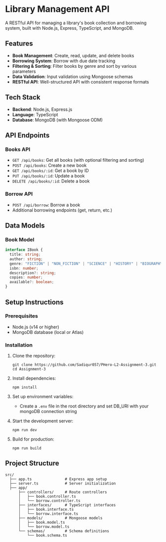 # Library Management API

A RESTful API for managing a library's book collection and borrowing system, built with Node.js, Express, TypeScript, and MongoDB.

## Features

- **Book Management**: Create, read, update, and delete books
- **Borrowing System**: Borrow with due date tracking
- **Filtering & Sorting**: Filter books by genre and sort by various parameters
- **Data Validation**: Input validation using Mongoose schemas
- **RESTful API**: Well-structured API with consistent response formats

## Tech Stack

- **Backend**: Node.js, Express.js
- **Language**: TypeScript
- **Database**: MongoDB (with Mongoose ODM)

## API Endpoints

### Books API

- `GET /api/books`: Get all books (with optional filtering and sorting)
- `POST /api/books`: Create a new book
- `GET /api/books/:id`: Get a book by ID
- `PUT /api/books/:id`: Update a book
- `DELETE /api/books/:id`: Delete a book

### Borrow API

- `POST /api/borrow`: Borrow a book
- Additional borrowing endpoints (get, return, etc.)

## Data Models

### Book Model

```typescript
interface IBook {
  title: string;
  author: string;
  genre: "FICTION" | "NON_FICTION" | "SCIENCE" | "HISTORY" | "BIOGRAPHY" | "FANTASY";
  isbn: number;
  description?: string;
  copies: number;
  available?: boolean;
}
```

## Setup Instructions

### Prerequisites

- Node.js (v14 or higher)
- MongoDB database (local or Atlas)

### Installation

1. Clone the repository:
   ```
   git clone https://github.com/Sadiqur057/PHero-L2-Assignment-3.git
   cd Assignment-3
   ```

2. Install dependencies:
   ```
   npm install
   ```

3. Set up environment variables:
   - Create a `.env` file in the root directory and set DB_URI with your mongoDB connection string

4. Start the development server:
   ```
   npm run dev
   ```

5. Build for production:
   ```
   npm run build
   ```

## Project Structure

```
src/
  ├── app.ts               # Express app setup
  ├── server.ts            # Server initialization
  ├── app/
      ├── controllers/     # Route controllers
      │   ├── book.controller.ts
      │   └── borrow.controller.ts
      ├── interfaces/      # TypeScript interfaces
      │   ├── book.interface.ts
      │   └── borrow.interface.ts
      ├── models/          # Mongoose models
      │   ├── book.model.ts
      │   └── borrow.model.ts
      └── schemas/         # Schema definitions
          └── book.schema.ts
```